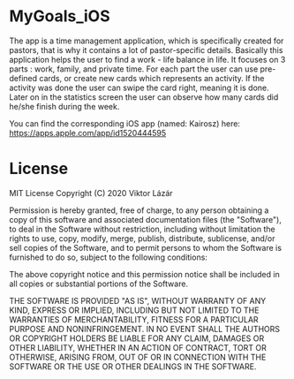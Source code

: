 # MyGoals_iOS

The app is a time management application, which is specifically created for pastors, that is why it contains a lot of pastor-specific details. Basically this application helps the user to find a work - life balance in life. 
It focuses on 3 parts : work, family, and private time. 
For each part the user can use pre-defined cards, or create new cards which represents an activity. 
If the activity was done the user can swipe the card right, meaning it is done.
Later on in the statistics screen the user can observe how many cards did he/she finish during the week.

You can find the corresponding iOS app (named: Kairosz) here:
https://apps.apple.com/app/id1520444595

# License
MIT License Copyright (C) 2020 Viktor Lázár

Permission is hereby granted, free of charge, to any person obtaining a copy of this software and associated documentation files (the "Software"), to deal in the Software without restriction, including without limitation the rights to use, copy, modify, merge, publish, distribute, sublicense, and/or sell copies of the Software, and to permit persons to whom the Software is furnished to do so, subject to the following conditions:

The above copyright notice and this permission notice shall be included in all copies or substantial portions of the Software.

THE SOFTWARE IS PROVIDED "AS IS", WITHOUT WARRANTY OF ANY KIND, EXPRESS OR IMPLIED, INCLUDING BUT NOT LIMITED TO THE WARRANTIES OF MERCHANTABILITY, FITNESS FOR A PARTICULAR PURPOSE AND NONINFRINGEMENT. IN NO EVENT SHALL THE AUTHORS OR COPYRIGHT HOLDERS BE LIABLE FOR ANY CLAIM, DAMAGES OR OTHER LIABILITY, WHETHER IN AN ACTION OF CONTRACT, TORT OR OTHERWISE, ARISING FROM, OUT OF OR IN CONNECTION WITH THE SOFTWARE OR THE USE OR OTHER DEALINGS IN THE SOFTWARE.
